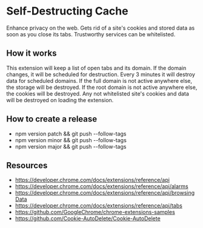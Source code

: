 # Self-Destructing Cache

Enhance privacy on the web. Gets rid of a site's cookies and stored data as soon as you close its
tabs. Trustworthy services can be whitelisted.

## How it works

This extension will keep a list of open tabs and its domain. If the domain changes, it will be
scheduled for destruction. Every 3 minutes it will destroy data for scheduled domains. If the full
domain is not active anywhere else, the storage will be destroyed. If the root domain is not active
anywhere else, the cookies will be destroyed. Any not whitelisted site's cookies and data will be
destroyed on loading the extension.

## How to create a release

- npm version patch && git push --follow-tags
- npm version minor && git push --follow-tags
- npm version major && git push --follow-tags

## Resources

- https://developer.chrome.com/docs/extensions/reference/api
- https://developer.chrome.com/docs/extensions/reference/api/alarms
- https://developer.chrome.com/docs/extensions/reference/api/browsingData
- https://developer.chrome.com/docs/extensions/reference/api/tabs
- https://github.com/GoogleChrome/chrome-extensions-samples
- https://github.com/Cookie-AutoDelete/Cookie-AutoDelete
